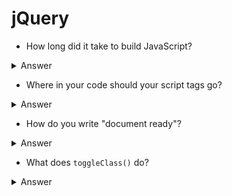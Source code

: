# jQuery

* How long did it take to build JavaScript?
<details>
  <summary>Answer</summary>

	One week!
</details>

* Where in your code should your script tags go?
<details>
  <summary>Answer</summary>

	At the bottom of the body
</details>

* How do you write "document ready"? 
<details>
  <summary>Answer</summary>

	`$(function(){

    });`
</details>

* What does `toggleClass()` do?
<details>
  <summary>Answer</summary>

	This method will either remove OR add the class depending on if it already exists on the given selector.
</details>